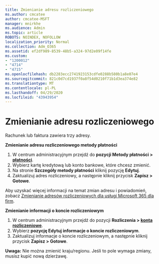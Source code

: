 ```yaml
---
title: Zmienianie adresu rozliczeniowego
ms.author: cmcatee
author: cmcatee-MSFT
manager: mnirkhe
ms.audience: Admin
ms.topic: article
ROBOTS: NOINDEX, NOFOLLOW
localization_priority: Normal
ms.collection: Adm_O365
ms.assetid: ef2df989-8539-48b5-a324-97d2e09f14fe
ms.custom:
- "1200012"
- "4714"
- "4715"
ms.openlocfilehash: db2283ecc2741923153cdfe0288b580b1a8e07e4
ms.sourcegitcommit: 821c0d7cd1937f0a8f54d0210f71b1d3ea374e82
ms.translationtype: MT
ms.contentlocale: pl-PL
ms.lasthandoff: 04/29/2020
ms.locfileid: "43943954"
---
```

# <a name="change-your-billing-address"></a>Zmienianie adresu rozliczeniowego

Rachunek lub faktura zawiera trzy adresy.

**Zmienianie adresu rozliczeniowego metody płatności**

1. W centrum administracyjnym przejdź do **pozycji Metody płatności > [płatności](https://go.microsoft.com/fwlink/p/?linkid=2018806)**.
2. Wybierz kartę kredytową lub konto bankowe, które chcesz zmienić.
3. Na stronie **Szczegóły metody płatności** kliknij pozycję **Edytuj**.
4. Zaktualizuj adres rozliczeniowy, a następnie kliknij przycisk **Zapisz > Gotowe**.

Aby uzyskać więcej informacji na temat zmian adresu i powiadomień, zobacz [Zmienianie adresów rozliczeniowych dla usługi Microsoft 365 dla firm](https://docs.microsoft.com/microsoft-365/commerce/billing-and-payments/change-your-billing-addresses?view=o365-worldwide).

**Zmienianie informacji o koncie rozliczeniowym**

1. W centrum administracyjnym przejdź do pozycji **Rozliczenia > [konta rozliczeniowe](https://admin.microsoft.com/Adminportal/Home?source=applauncher#/BillingAccounts/billing-accounts)**.
2. Wybierz **pozycję Edytuj informacje o koncie rozliczeniowym**.
3. Zaktualizuj informacje o koncie rozliczeniowym, a następnie kliknij przycisk **Zapisz > Gotowe**.

**Uwaga:** Nie można zmienić kraju/regionu. Jeśli to pole wymaga zmiany, musisz kupić nową dzierżawę.
